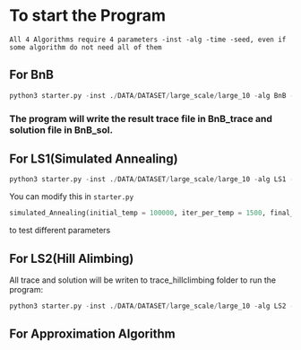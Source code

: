 # To start the Program
`All 4 Algorithms require 4 parameters -inst -alg -time -seed, even if some algorithm do not need all of them`
## For BnB
```python
python3 starter.py -inst ./DATA/DATASET/large_scale/large_10 -alg BnB -time 1 -seed 5 
```
### The program will write the result trace file in BnB_trace and solution file in BnB_sol.
## For LS1(Simulated Annealing)
```python
python3 starter.py -inst ./DATA/DATASET/large_scale/large_10 -alg LS1 -time 1 -seed 5 
```
You can modify this in ```starter.py```
```python 
simulated_Annealing(initial_temp = 100000, iter_per_temp = 1500, final_temp=5)
```
to test different parameters
## For LS2(Hill Alimbing)
All trace and solution will be writen to trace_hillclimbing folder
to run the program:
```python
python3 starter.py -inst ./DATA/DATASET/large_scale/large_10 -alg LS2 -time 1 -seed 5 
```
## For Approximation Algorithm

